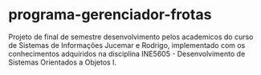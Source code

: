 # programa-gerenciador-frotas

Projeto de final de semestre desenvolvimento pelos academicos do curso de Sistemas de Informações Jucemar e Rodrigo, implementado com os conhecimentos adquiridos na disciplina INE5605 - Desenvolvimento de Sistemas Orientados a Objetos I.
